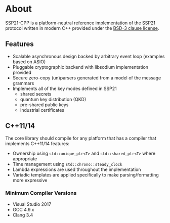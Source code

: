 # About

SSP21-CPP is a platform-neutral reference implementation of the [SSP21](TODO) protocol written in modern C++ provided under the [BSD-3 clause license](https://opensource.org/licenses/BSD-3-Clause).

## Features

* Scalable asynchronous design backed by arbitrary event loop (examples based on ASIO)
* Pluggable cryptographic backend with libsodium implementation provided
* Secure zero-copy (un)parsers generated from a model of the message grammars
* Implements all of the key modes defined in SSP21
    * shared secrets
	* quantum key distribution (QKD)
	* pre-shared public keys
	* industrial certificates
	

## C++11/14

The core library should compile for any platform that has a compiler that implements C++11/14 features:

* Ownership using `std::unique_ptr<T>` and `std::shared_ptr<T>` where appropriate
* Time management using `std::chrono::steady_clock`
* Lambda expressions are used throughout the implementation
* Variadic templates are applied specifically to make parsing/formatting more expressive

### Minimum Compiler Versions

* Visual Studio 2017
* GCC 4.9.x
* Clang  3.4


